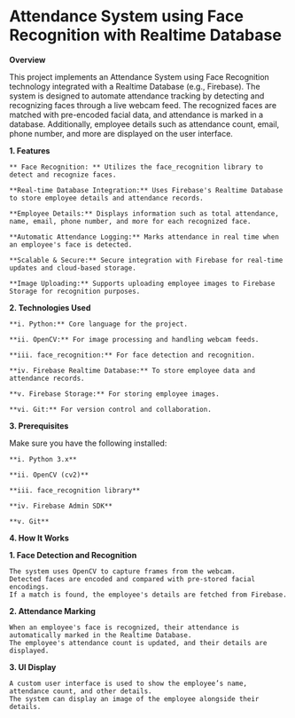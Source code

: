 # Attendance System using Face Recognition with Realtime Database

**Overview**

This project implements an Attendance System using Face Recognition technology integrated with a Realtime Database (e.g., Firebase). The system is designed to automate attendance tracking by detecting and recognizing faces through a live webcam feed. 
The recognized faces are matched with pre-encoded facial data, and attendance is marked in a database. Additionally, employee details such as attendance count, email, phone number, and more are displayed on the user interface.

**1. Features**

    ** Face Recognition: ** Utilizes the face_recognition library to detect and recognize faces.
  
    **Real-time Database Integration:** Uses Firebase's Realtime Database to store employee details and attendance records.
  
    **Employee Details:** Displays information such as total attendance, name, email, phone number, and more for each recognized face.
  
    **Automatic Attendance Logging:** Marks attendance in real time when an employee's face is detected.
  
    **Scalable & Secure:** Secure integration with Firebase for real-time updates and cloud-based storage.
  
    **Image Uploading:** Supports uploading employee images to Firebase Storage for recognition purposes.

**2. Technologies Used**

    **i. Python:** Core language for the project.

    **ii. OpenCV:** For image processing and handling webcam feeds.

    **iii. face_recognition:** For face detection and recognition.

    **iv. Firebase Realtime Database:** To store employee data and attendance records.

    **v. Firebase Storage:** For storing employee images.

    **vi. Git:** For version control and collaboration.


**3. Prerequisites**

Make sure you have the following installed:

    **i. Python 3.x**

    **ii. OpenCV (cv2)**

    **iii. face_recognition library**
  
    **iv. Firebase Admin SDK**

    **v. Git**


**4. How It Works**

  **1. Face Detection and Recognition**

    The system uses OpenCV to capture frames from the webcam.
    Detected faces are encoded and compared with pre-stored facial encodings.
    If a match is found, the employee's details are fetched from Firebase.

  **2. Attendance Marking**

    When an employee's face is recognized, their attendance is automatically marked in the Realtime Database.
    The employee's attendance count is updated, and their details are displayed.

  **3. UI Display**

    A custom user interface is used to show the employee’s name, attendance count, and other details.
    The system can display an image of the employee alongside their details.

